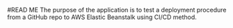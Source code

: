 #READ ME
The purpose of the application is to test a deployment procedure from a GitHub repo to AWS Elastic Beanstalk using CI/CD method.
